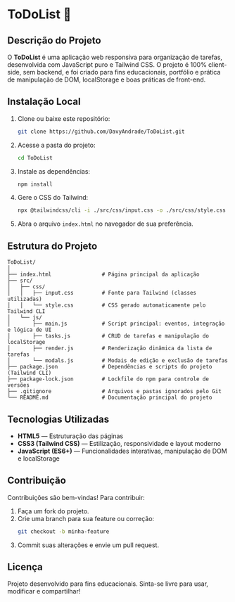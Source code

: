 # ToDoList 📝

## Descrição do Projeto
O **ToDoList** é uma aplicação web responsiva para organização de tarefas, desenvolvida com JavaScript puro e Tailwind CSS. O projeto é 100% client-side, sem backend, e foi criado para fins educacionais, portfólio e prática de manipulação de DOM, localStorage e boas práticas de front-end.

## Instalação Local

1. Clone ou baixe este repositório:
	```bash
	git clone https://github.com/DavyAndrade/ToDoList.git
	```
2. Acesse a pasta do projeto:
	```bash
	cd ToDoList
	```
3. Instale as dependências:
	```bash
	npm install
	```
4. Gere o CSS do Tailwind:
	```bash
	npx @tailwindcss/cli -i ./src/css/input.css -o ./src/css/style.css --watch
	```
5. Abra o arquivo `index.html` no navegador de sua preferência.

## Estrutura do Projeto

```
ToDoList/
│
├── index.html                # Página principal da aplicação
├── src/
│   ├── css/
│   │   ├── input.css         # Fonte para Tailwind (classes utilizadas)
│   │   └── style.css         # CSS gerado automaticamente pelo Tailwind CLI
│   └── js/
│       ├── main.js           # Script principal: eventos, integração e lógica de UI
│       ├── tasks.js          # CRUD de tarefas e manipulação do localStorage
│       ├── render.js         # Renderização dinâmica da lista de tarefas
│       └── modals.js         # Modais de edição e exclusão de tarefas
├── package.json              # Dependências e scripts do projeto (Tailwind CLI)
├── package-lock.json         # Lockfile do npm para controle de versões
├── .gitignore                # Arquivos e pastas ignorados pelo Git
└── README.md                 # Documentação principal do projeto
```

## Tecnologias Utilizadas

- **HTML5** — Estruturação das páginas
- **CSS3 (Tailwind CSS)** — Estilização, responsividade e layout moderno
- **JavaScript (ES6+)** — Funcionalidades interativas, manipulação de DOM e localStorage

## Contribuição

Contribuições são bem-vindas! Para contribuir:
1. Faça um fork do projeto.
2. Crie uma branch para sua feature ou correção:
	```bash
	git checkout -b minha-feature
	```
3. Commit suas alterações e envie um pull request.

## Licença

Projeto desenvolvido para fins educacionais. Sinta-se livre para usar, modificar e compartilhar!